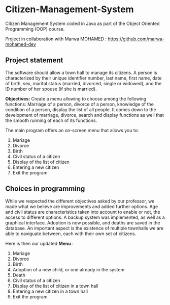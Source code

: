 # Citizen-Management-System
Citizen Management System coded in Java as part of the Object Oriented Programming (OOP) course.

Project in collaboration with Marwa MOHAMED : https://github.com/marwa-mohamed-dev

## Project statement

The software should allow a town hall to manage its citizens. A person is characterized by their unique identifier number, last name, first name, date of birth, sex, marital status (married, divorced, single or widowed), and the ID number of her spouse (if she is married).

**Objectives:** Create a menu allowing to choose among the following functions:
Marriage of a person, divorce of a person, knowledge of the condition of a person, display the list of all people. It comes down to the development of marriage, divorce, search and display functions as well that the smooth running of each of its functions.

The main program offers an on-screen menu that allows you to:

1. Mariage
2. Divorce
3. Birth
4. Civil status of a citizen
5. Display of the list of citizen
6. Entering a new citizen
7. Exit the program

## Choices in programming

While we respected the different objectives asked by our professor, we made what we believe are improvements and added further options.
Age and civil status are characteristics taken into account to enable or not, the access to different options.
A backup system was implemented, as well as a graphical interface. Adoption is now possible, and deaths are saved in the database.
An important aspect is the existence of multiple townhalls we are able to naviguate between, each with their own set of citizens.

Here is then our updated **Menu** : 

1. Mariage
2. Divorce
3. Birth
4. Adoption of a new child, or one already in the system
5. Death
6. Civil status of a citizen
7. Display of the list of citizen in a town hall
8. Entering a new citizen in a town hall
9. Exit the program
 
